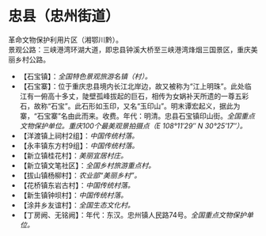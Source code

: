 # 忠县（忠州街道）
革命文物保护利用片区（湘鄂川黔）。  
景观公路：三峡港湾环湖大道，即忠县钟溪大桥至三峡港湾烽烟三国景区，重庆美丽乡村公路。  
* 【石宝镇】：*全国特色景观旅游名镇（村）。*
* 【石宝寨】：位于重庆忠县境内长江北岸边，故又被称为“江上明珠”。此处临江有一俯高十多丈，陡壁孤峰拔起的巨石，相传为女娲补天所遗的一尊五彩石，故称“石宝”。此石形如玉印，又名“玉印山”。明末谭宏起义，据此为寨，“石宝寨”名由此而来。收费。年代：明清。忠县石宝镇印山街。*全国重点文物保护单位。重庆100个最美观景拍摄点（E 108°11′29″ N 30°25′17″）。*
* 【洋渡镇上祠村2组】：*中国传统村落。*
* 【永丰镇东方村9组】：*中国传统村落。*
* 【新立镇桂花村】：*美丽宜居村庄。*
* 【新立镇文笔社区】：*全国乡村旅游重点村。*    
* 【拔山镇杨柳村】：*农业部“美丽乡村”。*
* 【花桥镇东岩古村】：*中国传统村落。*
* 【新生镇钟坝村】：*中国传统村落。*
* 【涂井乡友谊村】：*全国生态文化村。*
* 【丁房阙、无铭阙】：年代：东汉。忠州镇人民路74号。*全国重点文物保护单位。*
